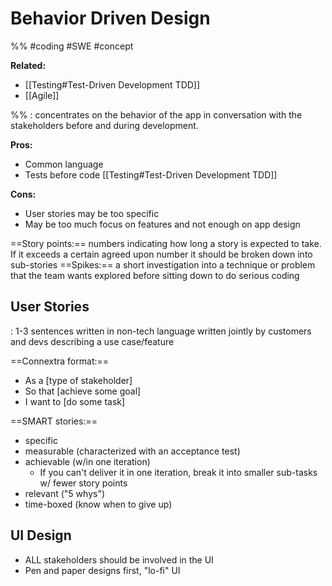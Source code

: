 # Behavior Driven Design
%%
#coding 
#SWE 
#concept

**Related:**
-  [[Testing#Test-Driven Development TDD]]
-  [[Agile]]

%%
: concentrates on the behavior of the app in conversation with the stakeholders before and during development.

**Pros:**
- Common language
- Tests before code  [[Testing#Test-Driven Development TDD]]

**Cons:**
- User stories may be too specific
- May be too much focus on features and not enough on app design

==Story points:== numbers indicating how long a story is expected to take. If it exceeds a certain agreed upon number it should be broken down into sub-stories
==Spikes:== a short investigation into a technique or problem that the team wants explored before sitting down to do serious coding 

## User Stories
: 1-3 sentences written in non-tech language written jointly by customers and devs describing a use case/feature 

==Connextra format:==
- As a \[type of stakeholder]
- So that \[achieve some goal]
- I want to \[do some task]

==SMART stories:== 
- specific
- measurable (characterized with an acceptance test)
- achievable (w/in one iteration)
	- If you can't deliver it in one iteration, break it into smaller sub-tasks w/ fewer story points
- relevant ("5 whys")
- time-boxed (know when to give up)

## UI Design
- ALL stakeholders should be involved in the UI
- Pen and paper designs first, "lo-fi" UI